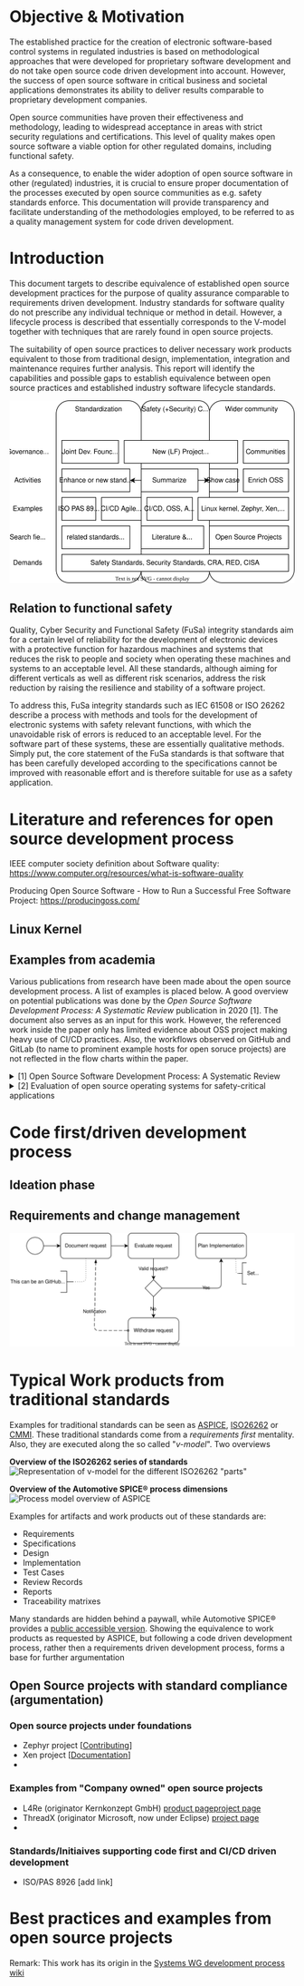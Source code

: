 # Objective & Motivation

The established practice for the creation of electronic software-based control systems in regulated industries is based on methodological approaches that were developed for proprietary software development and do not take open source code driven development into account. However, the success of open source software in critical business and societal applications demonstrates its ability to deliver results comparable to proprietary development companies. 

Open source communities have proven their effectiveness and methodology, leading to widespread acceptance in areas with strict security regulations and certifications. This level of quality makes open source software a viable option for other regulated domains, including functional safety.

As a consequence, to enable the wider adoption of open source software in other (regulated) industries, it is crucial to ensure proper documentation of the processes executed by open source communities as e.g. safety standards enforce. This documentation will provide transparency and facilitate understanding of the methodologies employed, to be referred to as a quality management system for code driven development.

# Introduction

This document targets to describe equivalence of established open source development practices for the purpose of quality assurance comparable to requirements driven development. Industry standards for software quality do not prescribe any individual technique or method in detail. However, a lifecycle process is described that essentially corresponds to the V-model together with techniques that are rarely found in open source projects.

The suitability of open source practices to deliver necessary work products equivalent to those from traditional design, implementation, integration and maintenance requires further analysis. This report will identify the capabilities and possible gaps to establish equivalence between open source practices and established industry software lifecycle standards.

![Work structure project proposal](process-project-proposal.drawio.svg)

## Relation to functional safety

Quality, Cyber Security and Functional Safety (FuSa) integrity standards aim for a certain level of reliability for the development of electronic devices with a protective function for hazardous machines and systems that reduces the risk to people and society when operating these machines and systems to an acceptable level. All these standards, although aiming for different verticals as well as different risk scenarios, address the risk reduction by raising the resilience and stability of a software project.

To address this, FuSa integrity standards such as IEC 61508 or ISO 26262 describe a process with methods and tools for the development of electronic systems with safety relevant functions, with which the unavoidable risk of errors is reduced to an acceptable level. For the software part of these systems, these are essentially qualitative methods. Simply put, the core statement of the FuSa standards is that software that has been carefully developed according to the specifications cannot be improved with reasonable effort and is therefore suitable for use as a safety application.


# Literature and references for open source development process

IEEE computer society definition about Software quality: https://www.computer.org/resources/what-is-software-quality

Producing Open Source Software - How to Run a Successful Free Software Project: https://producingoss.com/

## Linux Kernel

## Examples from academia

Various publications from research have been made about the open source development process. A list of examples is placed below. A good overview on potential publications was done by the *Open Source Software Development Process: A Systematic Review* publication in 2020 [1]. The document also serves as an input for this work. However, the referenced work inside the paper only has limited evidence about OSS project making heavy use of CI/CD practices. Also, the workflows observed on GitHub and GitLab (to name to prominent example hosts for open soruce projects) are not reflected in the flow charts within the paper.

<details>
  <summary>[1] Open Source Software Development Process: A Systematic Review </summary>
  
  Link: [arXiv:2008.05015](https://arxiv.org/abs/2008.05015)
  
  **Abstract**
  Open Source Software (OSS) has been recognized by the software development community as an effective way to deliver software. Unlike traditional software development, OSS development is driven by collaboration among developers spread geographically and motivated by common goals and interests. Besides this fact, it is recognized by OSS community the need of understand OSS development process and its activities. Our goal is to investigate the state-of-art about OSS process through conducting a systematic literature review providing an overview of how the OSS community has been investigating OSS process over past years identifying and summarizing OSS process activities and their characteristics as well as translating OSS process in a macro process through BPMN notation. As a result, we systematically analysed 33 studies presenting an overview of the state-of-art of researches regarding OSS process, a generalized OSS development macro process represented by BPMN notation with a detailed description of each OSS process activity and roles in OSS environment. We conclude that OSS process can be in practice further investigated by researchers. In addition, the presented OSS process can be used as a guide for OSS projects and being adapted according to each OSS project reality. It provides insights to managers and developers who want to improve their development process even in OSS and traditional environments. Finally, recommendations for OSS community regarding OSS process activities are provided. 

</details>

<details>
  <summary>[2] Evaluation of open source operating
systems for safety-critical applications </summary>
  
  Link: [Chalmers Master Thesis](https://odr.chalmers.se/server/api/core/bitstreams/3c83d9c5-e4ea-4ecc-b43a-7035a756ce1f/content)
  
  **Abstract**
  Today many embedded applications will have to handle multitasking with real-time time constraints and the solution for handling multitasking is to use a real-time operating system for scheduling and managing the real-time tasks. There are many different open source real-time operating systems available and the use of open source software for safety-critical applications is considered highly interesting by industries such as medical, aerospace and automotive as it enables a shorter time to market and lower development costs. If one would like to use open source software in a safety-critical context one would have to provide evidence that the software being used fulfills the requirement put forth by the industry specific standard for functional safety, such as the ISO 26262 standard for the automotive industry. However, the standards for functional safety do not provide a clear method for how one would go about certifying open source software. Therefore, in this thesis we present identified important characteristics that can be used for comparing the suitability of open source based real-time operating systems for use in safety-critical applications together with a proposed outline for a methodology that can be used for certifying an open source real-time operating system. A case study has been done where we compared two open source operating systems for small microcontrollers with the previously mentioned characteristics in order to see which of the two is most suitable for use in safety-critical applications. The most suitable candidate is then assessed in order to see to what degree it can adhere with the requirements put forth in the widely used functional safety standards IEC 61508 and ISO 26262.

</details>


# Code first/driven development process

## Ideation phase

## Requirements and change management
![Change request open source flow](process-model-changes.drawio.svg)


# Typical Work products from traditional standards

Examples for traditional standards can be seen as [ASPICE](https://vda-qmc.de/en/automotive-spice/), [ISO26262](https://www.iso.org/obp/ui/en/#iso:std:iso:26262:-1:ed-2:v1:en) or [CMMI](). These traditional standards come from a *requirements first* mentality. Also, they are executed along the so called "*v-model*". Two overviews 

**Overview of the ISO26262 series of standards**
![Representation of v-model for the different ISO26262 "parts"](https://www.iso.org/obp/graphics/std/iso_std_iso_26262-1_ed-2_v1_en/fig_1.png)

**Overview of the Automotive SPICE® process dimensions**
![Process model overview of ASPICE](https://vda-qmc.de/wp-content/uploads/2024/01/PAM40-685x329.png)

Examples for artifacts and work products out of these standards are:

- Requirements
- Specifications
- Design
- Implementation
- Test Cases
- Review Records
- Reports
- Traceability matrixes

Many standards are hidden behind a paywall, while Automotive SPICE® provides a [public accessible version](https://vda-qmc.de/wp-content/uploads/2023/12/Automotive-SPICE-PAM-v40.pdf). Showing the equivalence to work products as requested by ASPICE, but following a code driven development process, rather then a requirements driven development process, forms a base for further argumentation  

## Open Source projects with standard compliance (argumentation)

### Open source projects under foundations

- Zephyr project [[Contributing](https://docs.zephyrproject.org/latest/contribute/index.html)]
- Xen project [[Documentation](https://xenproject.org/help/contribution-guidelines/)]
- 

### Examples from "Company owned" open source projects

- L4Re (originator Kernkonzept GmbH) [product page](https://www.kernkonzept.com/l4re-operating-system-framework/)[project page](https://l4re.org/)
- ThreadX (originator Microsoft, now under Eclipse) [project page](https://threadx.io/)
- 

### Standards/Initiaives supporting code first and CI/CD driven development

- ISO/PAS 8926 [add link]

# Best practices and examples from open source projects

Remark: This work has its origin in the [Systems WG development process wiki](https://github.com/elisa-tech/wg-systems/wiki/Systems-WG-development-process)